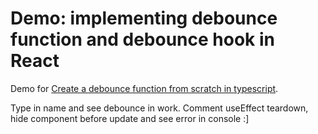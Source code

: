 # Demo: implementing debounce function and debounce hook in React

Demo for [Create a debounce function from scratch in typescript](https://dev.to/bwca/create-a-debounce-function-from-scratch-in-typescript-560m).

Type in name and see debounce in work. Comment useEffect teardown, hide component before update and see error in console :]

